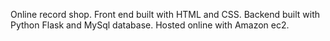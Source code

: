 Online record shop. Front end built with HTML and CSS. Backend built with Python Flask and MySql database. Hosted online with Amazon ec2.
